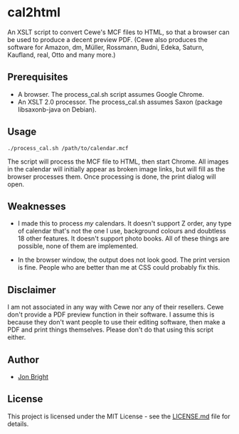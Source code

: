 # cal2html

An XSLT script to convert Cewe's MCF files to HTML, so that a browser can be used to produce a decent preview PDF.  (Cewe also produces the software for Amazon, dm, Müller, Rossmann, Budni, Edeka, Saturn, Kaufland, real, Otto and many more.)

## Prerequisites

* A browser.  The process_cal.sh script assumes Google Chrome.
* An XSLT 2.0 processor.  The process_cal.sh assumes Saxon (package libsaxonb-java on Debian).

## Usage

```
./process_cal.sh /path/to/calendar.mcf
```

The script will process the MCF file to HTML, then start Chrome.  All images in the calendar will initially appear as broken image links, but will fill as the browser processes them.  Once processing is done, the print dialog will open.

## Weaknesses

* I made this to process *my* calendars.  It doesn't support Z order, any type of calendar that's not the one I use, background colours and doubtless 18 other features.  It doesn't support photo books.  All of these things are possible, none of them are implemented.

* In the browser window, the output does not look good.  The print version is fine.  People who are better than me at CSS could probably fix this.

## Disclaimer

I am not associated in any way with Cewe nor any of their resellers.  Cewe don't provide a PDF preview function in their software.  I assume this is because they don't want people to use their editing software, then make a PDF and print things themselves.  Please don't do that using this script either.

## Author

* [Jon Bright](https://github.com/Jon-Bright)

## License

This project is licensed under the MIT License - see the [LICENSE.md](LICENSE.md) file for details.
